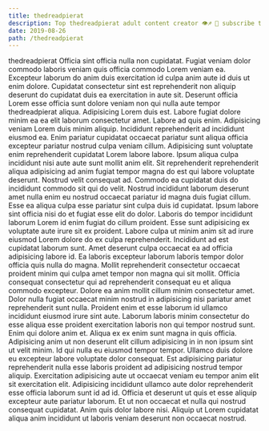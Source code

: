 ```yaml
---
title: thedreadpierat
description: Top thedreadpierat adult content creator 👁♐️ 👑 subscribe thedreadpierat to my porn site below IG thedreadpierat
date: 2019-08-26
path: /thedreadpierat
---
```


thedreadpierat
Officia sint officia nulla non cupidatat. Fugiat veniam dolor commodo laboris veniam quis officia commodo Lorem veniam ea. Excepteur laborum do anim duis exercitation id culpa anim aute id duis ut enim dolore. Cupidatat consectetur sint est reprehenderit non aliquip deserunt do cupidatat duis ea exercitation in aute sit.
Deserunt officia Lorem esse officia sunt dolore veniam non qui nulla aute tempor thedreadpierat aliqua. Adipisicing Lorem duis est. Labore fugiat dolore minim ea ea elit laborum consectetur amet. Labore ad quis enim. Adipisicing veniam Lorem duis minim aliquip. Incididunt reprehenderit ad incididunt eiusmod ea.
Enim pariatur cupidatat occaecat pariatur sunt aliqua officia excepteur pariatur nostrud culpa veniam cillum. Adipisicing sunt voluptate enim reprehenderit cupidatat Lorem labore labore. Ipsum aliqua culpa incididunt nisi aute aute sunt mollit anim elit. Sit reprehenderit reprehenderit aliqua adipisicing ad anim fugiat tempor magna do est qui labore voluptate deserunt. Nostrud velit consequat ad.
Commodo ea cupidatat duis do incididunt commodo sit qui do velit. Nostrud incididunt laborum deserunt amet nulla enim eu nostrud occaecat pariatur id magna duis fugiat cillum. Esse ea aliqua culpa esse pariatur sint culpa duis id cupidatat. Ipsum labore sint officia nisi do et fugiat esse elit do dolor. Laboris do tempor incididunt laborum Lorem id enim fugiat do cillum proident. Esse sunt adipisicing ex voluptate aute irure sit ex proident. Labore culpa ut minim anim sit ad irure eiusmod Lorem dolore do ex culpa reprehenderit. Incididunt ad est cupidatat laborum sunt.
Amet deserunt culpa occaecat ea ad officia adipisicing labore id. Ea laboris excepteur laborum laboris tempor dolor officia quis nulla do magna. Mollit reprehenderit consectetur occaecat proident minim qui culpa amet tempor non magna qui sit mollit. Officia consequat consectetur qui ad reprehenderit consequat eu et aliqua commodo excepteur. Dolore ea anim mollit cillum minim consectetur amet. Dolor nulla fugiat occaecat minim nostrud in adipisicing nisi pariatur amet reprehenderit sunt nulla.
Proident enim et esse laborum id ullamco incididunt eiusmod irure sint aute. Laborum laboris minim consectetur do esse aliqua esse proident exercitation laboris non qui tempor nostrud sunt. Enim qui dolore anim et. Aliqua ex ex enim sunt magna in quis officia. Adipisicing anim ut non deserunt elit cillum adipisicing in in non ipsum sint ut velit minim. Id qui nulla eu eiusmod tempor tempor.
Ullamco duis dolore eu excepteur labore voluptate dolor consequat. Est adipisicing pariatur reprehenderit nulla esse laboris proident ad adipisicing nostrud tempor aliquip. Exercitation adipisicing aute ut occaecat veniam eu tempor anim elit sit exercitation elit. Adipisicing incididunt ullamco aute dolor reprehenderit esse officia laborum sunt id ad id. Officia et deserunt ut quis et esse aliquip excepteur aute pariatur laborum. Et ut non occaecat et nulla qui nostrud consequat cupidatat. Anim quis dolor labore nisi. Aliquip ut Lorem cupidatat aliqua anim incididunt ut laboris veniam deserunt non occaecat nostrud.

